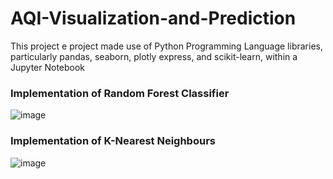 # AQI-Visualization-and-Prediction
This project e project made use of Python Programming Language libraries, particularly pandas, seaborn, plotly express, and scikit-learn, within a Jupyter Notebook

### Implementation of Random Forest Classifier
![image](https://github.com/KcSumanKc/AQI-Visualization-and-Prediction/assets/112715589/c05720f1-0563-4916-badf-c6f45f57ef43)


### Implementation of K-Nearest Neighbours
![image](https://github.com/KcSumanKc/AQI-Visualization-and-Prediction/assets/112715589/48245e52-59df-4156-88d7-e06ce5364a82)

